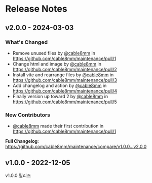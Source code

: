 # Release Notes

## v2.0.0 - 2024-03-03

### What's Changed

* Remove unused files by [@cable8mm](https://github.com/cable8mm) in https://github.com/cable8mm/maintenance/pull/1
* Change html and image by [@cable8mm](https://github.com/cable8mm) in https://github.com/cable8mm/maintenance/pull/2
* Install vite and rearrange files by [@cable8mm](https://github.com/cable8mm) in https://github.com/cable8mm/maintenance/pull/3
* Add changelog and action by [@cable8mm](https://github.com/cable8mm) in https://github.com/cable8mm/maintenance/pull/4
* Finally version up toward 2 by [@cable8mm](https://github.com/cable8mm) in https://github.com/cable8mm/maintenance/pull/5

### New Contributors

* [@cable8mm](https://github.com/cable8mm) made their first contribution in https://github.com/cable8mm/maintenance/pull/1

**Full Changelog**: https://github.com/cable8mm/maintenance/compare/v1.0.0...v2.0.0

## v1.0.0 - 2022-12-05

v1.0.0 릴리즈
